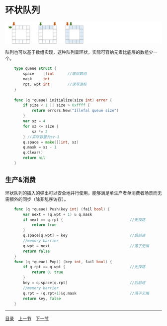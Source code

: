 # 环状队列

![](../images/Queue.png)

队列也可以基于数组实现，这种队列呈环状，实际可容纳元素比底层的数组少一个。
```go
	type queue struct {
		space    []int		//底层数组
		mask     int
		rpt, wpt int		//读写游标
	}

	func (q *queue) initialize(size int) error {
		if size < 1 || size > 0xffff {
			return errors.New("Illefal queue size")
		}
		var sz = 4
		for sz <= size {
			sz *= 2
		} //实际容量为sz-1
		q.space = make([]int, sz)
		q.mask = sz - 1
		q.Clear()
		return nil
	}
```

## 生产&消费
环状队列的插入的弹出可以安全地并行使用，能够满足单生产者单消费者场景而无需额外的同步（除非乱序访存）。
```go
	func (q *queue) Push(key int) (fail bool) {
		var next = (q.wpt + 1) & q.mask
		if next == q.rpt {								//先探路
			return true
		}
		q.space[q.wpt] = key							//后前进
		//memory barrier
		q.wpt = next									//落子无悔
		return false
	}
	func (q *queue) Pop() (key int, fail bool) {
		if q.rpt == q.wpt {								//先探路
			return 0, true
		}
		key = q.space[q.rpt]							//后前进
		//memory barrier
		q.rpt = (q.rpt+1)&q.mask						//落子无悔
		return key, false
	}
```

---
[目录](../index.md)　[上一节](03.md)　[下一节](03.md)
